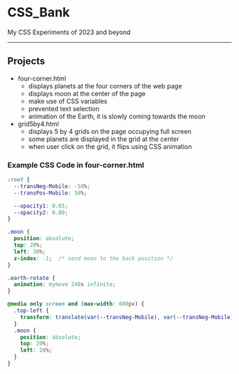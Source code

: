# CSS_Bank
My CSS Experiments of 2023 and beyond

----
## Projects
- four-corner.html 
    - displays planets at the four corners of the web page
    - displays moon at the center of the page
    - make use of CSS variables
    - prevented text selection
    - animation of the Earth, it is slowly coming towards the moon
- grid5by4.html
    - displays 5 by 4 grids on the page occupying full screen
    - some planets are displayed in the grid at the center
    - when user click on the grid, it flips using CSS animation

### Example CSS Code in four-corner.html
```css
:root {
  --transNeg-Mobile: -50%;
  --transPos-Mobile: 50%;

  --opacity1: 0.65;
  --opacity2: 0.80;
}

.moon {
  position: absolute;
  top: 28%;
  left: 30%;
  z-index: -1;  /* send moon to the back position */
}

.earth-rotate {
  animation: mymove 240s infinite;
}

@media only screen and (max-width: 600px) {
  .top-left {
    transform: translate(var(--transNeg-Mobile), var(--transNeg-Mobile));
  }
  .moon {
    position: absolute;
    top: 20%;
    left: 20%;
  }
}
```
